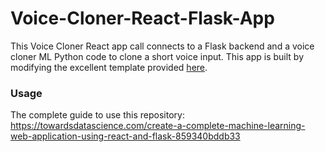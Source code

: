 # Voice-Cloner-React-Flask-App
This Voice Cloner React app call connects to a Flask backend and a voice cloner ML Python code to clone a short voice input. This app is built by modifying the excellent template provided [here](https://github.com/kb22/ML-React-App-Template).

### Usage
The complete guide to use this repository: https://towardsdatascience.com/create-a-complete-machine-learning-web-application-using-react-and-flask-859340bddb33
